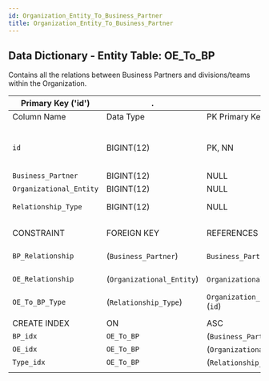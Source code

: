 ```yaml
---
id: Organization_Entity_To_Business_Partner
title: Organization_Entity_To_Business_Partner
---
```


## Data Dictionary - Entity Table: OE_To_BP

Contains all the relations between Business Partners and divisions/teams within the Organization. 				

| Primary Key ('id')|.|ENGINE = InnoDB|.|.|
|---|---|---|---|---|
|Column Name|Data Type|PK Primary Key, NN-Not Null, Null|Example|Comments|
||
|`id`|BIGINT(12)|PK, NN|1|PrimaryKey-ID, Not Null (auto creates)|
|`Business_Partner`|BIGINT(12)|NULL|.|12|Business Partner id|
|`Organizational_Entity`|BIGINT(12)|NULL|.|132|Organizational Entity id|
|`Relationship_Type`|BIGINT(12)|NULL|33|Relationship Type id|
||
|CONSTRAINT|FOREIGN KEY|REFERENCES|ON DELETE|ON UPDATE|
|`BP_Relationship`|(`Business_Partner`)|`Business_Partner` (`id`)| NO ACTION|NO ACTION|
|`OE_Relationship`|(`Organizational_Entity`)|`Organizational_Entitiy` (`id`)| NO ACTION|NO ACTION|
|`OE_To_BP_Type`|(`Relationship_Type`)|`Organization_Entity_To_Business_Partner_Type` (`id`)| NO ACTION|NO ACTION|
||
|CREATE INDEX|ON|ASC|VISABLE|.|
|`BP_idx`|`OE_To_BP`|(`Business_Partner` ASC) | VISIBLE|.|
|`OE_idx`|`OE_To_BP`|(`Organizational_Entity` ASC) | VISIBLE|.|
|`Type_idx`|`OE_To_BP`|(`Relationship_Type` ASC) | VISIBLE|.|
||
